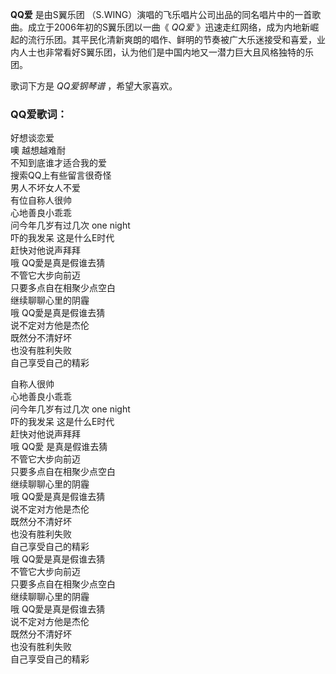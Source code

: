 

**QQ爱** 是由S翼乐团 （S.WING）演唱的飞乐唱片公司出品的同名唱片中的一首歌曲。成立于2006年初的S翼乐团以一曲《 _QQ爱_
》迅速走红网络，成为内地新崛起的流行乐团。其平民化清新爽朗的唱作、鲜明的节奏被广大乐迷接受和喜爱，业内人士也非常看好S翼乐团，认为他们是中国内地又一潜力巨大且风格独特的乐团。

  
歌词下方是 _QQ爱钢琴谱_ ，希望大家喜欢。

### QQ爱歌词：

好想谈恋爱  
噢 越想越难耐  
不知到底谁才适合我的爱  
搜索QQ上有些留言很奇怪  
男人不坏女人不爱  
有位自称人很帅  
心地善良小乖乖  
问今年几岁有过几次 one night  
吓的我发呆 这是什么E时代  
赶快对他说声拜拜  
哦 QQ愛是真是假谁去猜  
不管它大步向前迈  
只要多点自在相聚少点空白  
继续聊聊心里的阴霾  
哦 QQ愛是真是假谁去猜  
说不定对方他是杰伦  
既然分不清好坏  
也没有胜利失败  
自己享受自己的精彩

自称人很帅  
心地善良小乖乖  
问今年几岁有过几次 one night  
吓的我发呆 这是什么E时代  
赶快对他说声拜拜  
哦 QQ愛 是真是假谁去猜  
不管它大步向前迈  
只要多点自在相聚少点空白  
继续聊聊心里的阴霾  
哦 QQ愛是真是假谁去猜  
说不定对方他是杰伦  
既然分不清好坏  
也没有胜利失败  
自己享受自己的精彩  
哦 QQ愛是真是假谁去猜  
不管它大步向前迈  
只要多点自在相聚少点空白  
继续聊聊心里的阴霾  
哦 QQ愛是真是假谁去猜  
说不定对方他是杰伦  
既然分不清好坏  
也没有胜利失败  
自己享受自己的精彩

